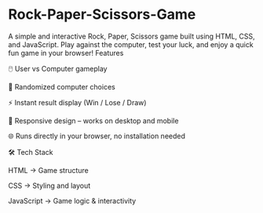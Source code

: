 # Rock-Paper-Scissors-Game
A simple and interactive Rock, Paper, Scissors game built using HTML, CSS, and JavaScript. Play against the computer, test your luck, and enjoy a quick fun game in your browser!
Features

🖱️ User vs Computer gameplay

🎲 Randomized computer choices

⚡ Instant result display (Win / Lose / Draw)

📱 Responsive design – works on desktop and mobile

🌐 Runs directly in your browser, no installation needed

🛠️ Tech Stack

HTML → Game structure

CSS → Styling and layout

JavaScript → Game logic & interactivity
